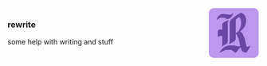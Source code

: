 <img src="./static/logo.svg" width="100" height="100" align="right">

### rewrite

some help with writing and stuff